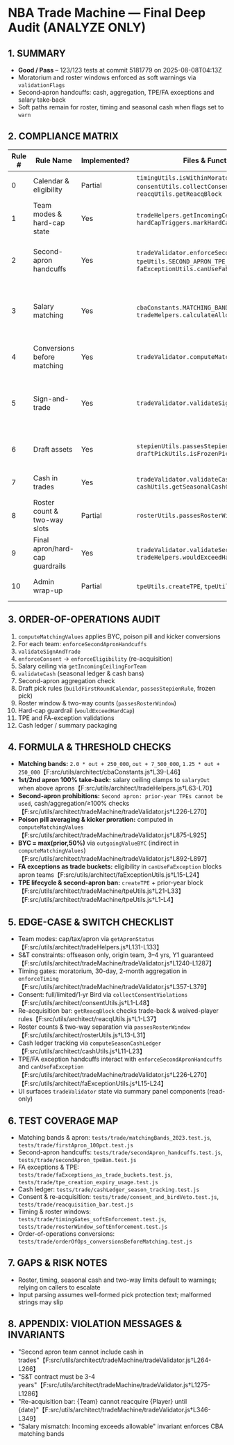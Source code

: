 # NBA Trade Machine — Final Deep Audit (ANALYZE ONLY)

## 1. SUMMARY
- **Good / Pass** – 123/123 tests at commit 5181779 on 2025-08-08T04:13Z
- Moratorium and roster windows enforced as soft warnings via `validationFlags`
- Second‑apron handcuffs: cash, aggregation, TPE/FA exceptions and salary take‑back
- Soft paths remain for roster, timing and seasonal cash when flags set to `warn`

## 2. COMPLIANCE MATRIX
| Rule # | Rule Name | Implemented? | Files & Functions | Notes | Severity |
| --- | --- | --- | --- | --- | --- |
| 0 | Calendar & eligibility | Partial | `timingUtils.isWithinMoratorium`, `consentUtils.collectConsentViolations`, `reacqUtils.getReacqBlock` | Moratorium & roster gates configurable | Medium |
| 1 | Team modes & hard-cap state | Yes | `tradeHelpers.getIncomingCeiling`, `hardCapTriggers.markHardCapTriggered` | Guards pre/post trade cap status | High |
| 2 | Second-apron handcuffs | Yes | `tradeValidator.enforceSecondApronHandcuffs`, `tpeUtils.SECOND_APRON_TPE_BLOCK`, `faExceptionUtils.canUseFaException` | Blocks cash, aggregation, TPE/FA usage, >100% take-back | High |
| 3 | Salary matching | Yes | `cbaConstants.MATCHING_BANDS_2023`, `tradeHelpers.calculateAllowableIncoming` | Implements 200%+250k / +7.5M / 125%+250k bands and apron 100% | High |
| 4 | Conversions before matching | Yes | `tradeValidator.computeMatchingValues` | BYC, poison pill, trade kicker applied before matching | Medium |
| 5 | Sign-and-trade | Yes | `tradeValidator.validateSignAndTrade` | Enforces origin team, offseason, 3–4 yrs, Y1 guarantee, hard-cap | High |
| 6 | Draft assets | Yes | `stepienUtils.passesStepienRule`, `draftPickUtils.isFrozenPick` | Stepien, seven-year limit, frozen pick check | Medium |
| 7 | Cash in trades | Yes | `tradeValidator.validateCash`, `cashUtils.getSeasonalCashCaps` | Seasonal ledger & second-apron cash ban | Medium |
| 8 | Roster count & two-way slots | Partial | `rosterUtils.passesRosterWindow` | Enforcement downgraded to warnings by default | Low |
| 9 | Final apron/hard-cap guardrails | Yes | `tradeValidator.validateSecondApronRules`, `tradeHelpers.wouldExceedHardCap` | Protects first/second apron ceilings | High |
|10| Admin wrap-up | Partial | `tpeUtils.createTPE`, `tpeUtils.isExpiredTPE` | No explicit physicals/bonus waiver hooks | Low |

## 3. ORDER-OF-OPERATIONS AUDIT
1. `computeMatchingValues` applies BYC, poison pill and kicker conversions
2. For each team: `enforceSecondApronHandcuffs`
3. `validateSignAndTrade`
4. `enforceConsent` → `enforceEligibility` (re-acquisition)
5. Salary ceiling via `getIncomingCeilingForTeam`
6. `validateCash` (seasonal ledger & cash bans)
7. Second-apron aggregation check
8. Draft pick rules (`buildFirstRoundCalendar`, `passesStepienRule`, frozen pick)
9. Roster window & two-way counts (`passesRosterWindow`)
10. Hard-cap guardrail (`wouldExceedHardCap`)
11. TPE and FA-exception validations
12. Cash ledger / summary packaging

## 4. FORMULA & THRESHOLD CHECKS
- **Matching bands:** `2.0 * out + 250_000`, `out + 7_500_000`, `1.25 * out + 250_000`【F:src/utils/architect/cbaConstants.js†L39-L46】
- **1st/2nd apron 100% take-back:** salary ceiling clamps to `salaryOut` when above aprons【F:src/utils/architect/tradeHelpers.js†L63-L70】
- **Second-apron prohibitions:** `Second apron: prior-year TPEs cannot be used`, cash/aggregation/≥100% checks【F:src/utils/architect/tradeMachine/tradeValidator.js†L226-L270】
- **Poison pill averaging & kicker proration:** computed in `computeMatchingValues`【F:src/utils/architect/tradeMachine/tradeValidator.js†L875-L925】
- **BYC = max(prior,50%)** via `outgoingValueBYC` (indirect in `computeMatchingValues`)【F:src/utils/architect/tradeMachine/tradeValidator.js†L892-L897】
- **FA exceptions as trade buckets:** eligibility in `canUseFaException` blocks apron teams【F:src/utils/architect/faExceptionUtils.js†L15-L24】
- **TPE lifecycle & second-apron ban:** `createTPE` + prior-year block【F:src/utils/architect/tradeMachine/tpeUtils.js†L21-L33】【F:src/utils/architect/tradeMachine/tpeUtils.js†L1-L4】

## 5. EDGE-CASE & SWITCH CHECKLIST
- Team modes: cap/tax/apron via `getApronStatus`【F:src/utils/architect/tradeHelpers.js†L131-L133】
- S&T constraints: offseason only, origin team, 3–4 yrs, Y1 guaranteed【F:src/utils/architect/tradeMachine/tradeValidator.js†L1240-L1287】
- Timing gates: moratorium, 30-day, 2-month aggregation in `enforceTiming`【F:src/utils/architect/tradeMachine/tradeValidator.js†L357-L379】
- Consent: full/limited/1‑yr Bird via `collectConsentViolations`【F:src/utils/architect/consentUtils.js†L1-L48】
- Re-acquisition bar: `getReacqBlock` checks trade-back & waived-player rules【F:src/utils/architect/reacqUtils.js†L1-L37】
- Roster counts & two-way separation via `passesRosterWindow`【F:src/utils/architect/rosterUtils.js†L13-L31】
- Cash ledger tracking via `computeSeasonCashLedger`【F:src/utils/architect/cashUtils.js†L11-L23】
- TPE/FA exception handcuffs interact with `enforceSecondApronHandcuffs` and `canUseFaException`【F:src/utils/architect/tradeMachine/tradeValidator.js†L226-L270】【F:src/utils/architect/faExceptionUtils.js†L15-L24】
- UI surfaces `tradeValidator` state via summary panel components (read-only)

## 6. TEST COVERAGE MAP
- Matching bands & apron: `tests/trade/matchingBands_2023.test.js`, `tests/trade/firstApron_100pct.test.js`
- Second-apron handcuffs: `tests/trade/secondApron_handcuffs.test.js`, `tests/trade/secondApron_tpeBan.test.js`
- FA exceptions & TPE: `tests/trade/faExceptions_as_trade_buckets.test.js`, `tests/trade/tpe_creation_expiry_usage.test.js`
- Cash ledger: `tests/trade/cashLedger_season_tracking.test.js`
- Consent & re-acquisition: `tests/trade/consent_and_birdVeto.test.js`, `tests/trade/reacquisition_bar.test.js`
- Timing & roster windows: `tests/trade/timingGates_softEnforcement.test.js`, `tests/trade/rosterWindow_softEnforcement.test.js`
- Order-of-operations conversions: `tests/trade/orderOfOps_conversionsBeforeMatching.test.js`

## 7. GAPS & RISK NOTES
- Roster, timing, seasonal cash and two-way limits default to warnings; relying on callers to escalate
- Input parsing assumes well-formed pick protection text; malformed strings may slip

## 8. APPENDIX: VIOLATION MESSAGES & INVARIANTS
- "Second apron team cannot include cash in trades"【F:src/utils/architect/tradeMachine/tradeValidator.js†L264-L266】
- "S&T contract must be 3-4 years"【F:src/utils/architect/tradeMachine/tradeValidator.js†L1275-L1286】
- "Re-acquisition bar: {Team} cannot reacquire {Player} until {date}"【F:src/utils/architect/tradeMachine/tradeValidator.js†L346-L349】
- "Salary mismatch: Incoming exceeds allowable" invariant enforces CBA matching bands
